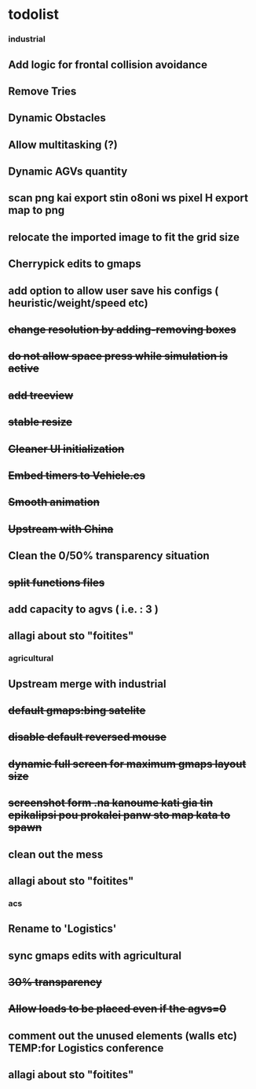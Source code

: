 # todolist

### industrial
Add logic for frontal collision avoidance
---------------
Remove Tries	
---------------
Dynamic Obstacles
---------------	
Allow multitasking (?)
---------------
Dynamic AGVs quantity	
---------------
scan png kai export stin o8oni ws pixel H export map to png	
---------------
relocate the imported image to fit the grid size
---------------	
Cherrypick edits to gmaps	
---------------
add option to allow user save his configs ( heuristic/weight/speed etc)	
---------------
~~change resolution by adding-removing boxes~~	
---------------
~~do not allow space press while simulation is active~~	
---------------
~~add treeview~~	
---------------
~~stable resize~~
---------------
~~Cleaner UI initialization~~
---------------
~~Embed timers to Vehicle.cs~~
---------------	
~~Smooth animation~~
---------------
~~Upstream with China~~ 
---------------
Clean the 0/50% transparency situation
---------------
~~split functions files~~
---------------
add capacity to agvs ( i.e. : 3 )
---------------
allagi about sto "foitites"
---------------


### agricultural

Upstream merge with industrial	
---------------
~~default gmaps:bing satelite~~
---------------
~~disable default reversed mouse~~
---------------
~~dynamic full screen for maximum gmaps layout size~~
---------------
~~screenshot form .na kanoume kati gia tin epikalipsi pou prokalei panw sto map kata to spawn~~
---------------
clean out the mess	
---------------
allagi about sto "foitites"	
---------------

### acs
Rename to 'Logistics'
---------------
sync gmaps edits with agricultural
---------------
~~30% transparency~~
---------------
~~Allow loads to be placed even if the agvs=0~~
---------------
comment out the unused elements (walls etc) TEMP:for Logistics conference
---------------
allagi about sto "foitites"
---------------


